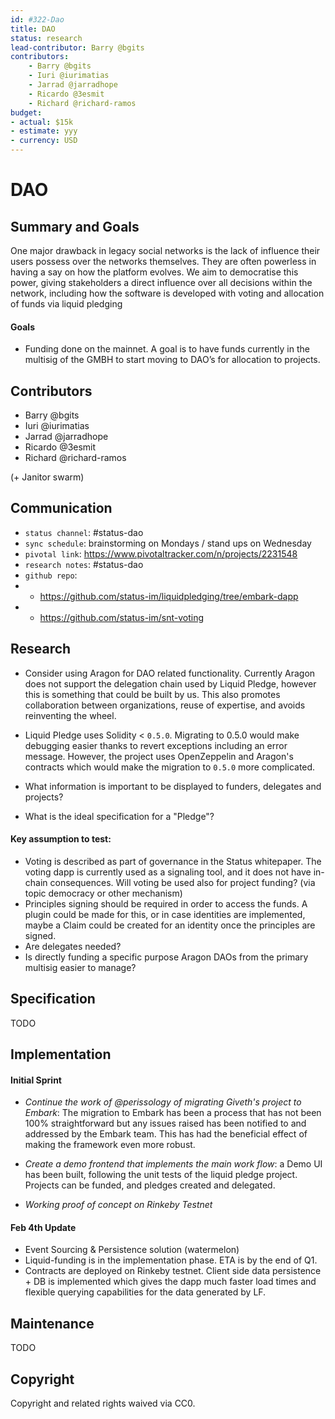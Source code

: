 ```yaml
---
id: #322-Dao
title: DAO
status: research
lead-contributor: Barry @bgits
contributors:
    - Barry @bgits
    - Iuri @iurimatias
    - Jarrad @jarradhope
    - Ricardo @3esmit
    - Richard @richard-ramos
budget:
- actual: $15k
- estimate: yyy
- currency: USD
---
```



DAO
=

## Summary and Goals

One major drawback in legacy social networks is the lack of influence their users possess over the networks themselves. They are often powerless in having a say on how the platform evolves. We aim to democratise this power, giving stakeholders a direct influence over all decisions within the network, including how the software is developed with voting and allocation of funds via liquid pledging

#### Goals
- Funding done on the mainnet. A goal is to have funds currently in the multisig of the GMBH to start moving to DAO’s for allocation to projects.


## Contributors

- Barry @bgits
- Iuri @iurimatias
- Jarrad @jarradhope
- Ricardo @3esmit
- Richard @richard-ramos

(+ Janitor swarm)

## Communication

- `status channel`: #status-dao
- `sync schedule`: brainstorming on Mondays / stand ups on Wednesday
- `pivotal link`: https://www.pivotaltracker.com/n/projects/2231548
- `research notes`: #status-dao
- `github repo`: 
- - https://github.com/status-im/liquidpledging/tree/embark-dapp
- - https://github.com/status-im/snt-voting

## Research

- Consider using Aragon for DAO related functionality. Currently Aragon does not support the delegation chain used by Liquid Pledge, however this is something that could be built by us. This also promotes collaboration between organizations, reuse of expertise, and avoids reinventing the wheel.

- Liquid Pledge uses Solidity < `0.5.0`. Migrating to 0.5.0 would make debugging easier thanks to revert exceptions including an error message. However, the project uses OpenZeppelin and Aragon's contracts which would make the migration to `0.5.0` more complicated. 

- What information is important to be displayed to funders, delegates and projects?

- What is the ideal specification for a "Pledge"?

#### Key assumption to test:
- Voting is described as part of governance in the Status whitepaper. The voting dapp is currently used as a signaling tool, and it does not have in-chain consequences. Will voting be used also for project funding? (via topic democracy or other mechanism)
- Principles signing should be required in order to access the funds. A plugin could be made for this, or in case identities are implemented, maybe a Claim could be created for an identity once the principles are signed.
- Are delegates needed?
- Is directly funding a specific purpose Aragon DAOs from the primary multisig easier to manage?

## Specification
TODO

## Implementation

#### Initial Sprint 
- *Continue the work of @perissology of migrating Giveth's project to Embark*: The migration to Embark has been a process that has not been 100% straightforward but any issues raised has been notified to and addressed by the Embark team. This has had the beneficial effect of making the framework even more robust.

- *Create a demo frontend that implements the main work flow*: a Demo UI has been built, following the unit tests of the liquid pledge project. Projects can be funded, and pledges created and delegated.

- *Working proof of concept on Rinkeby Testnet* 

#### Feb 4th Update
- Event Sourcing & Persistence solution (watermelon)
- Liquid-funding is in the implementation phase. ETA is by the end of Q1.
- Contracts are deployed on Rinkeby testnet. Client side data persistence + DB is implemented which gives the dapp much faster load times and flexible querying capabilities for the data generated by LF.


## Maintenance
TODO

## Copyright

Copyright and related rights waived via CC0.
